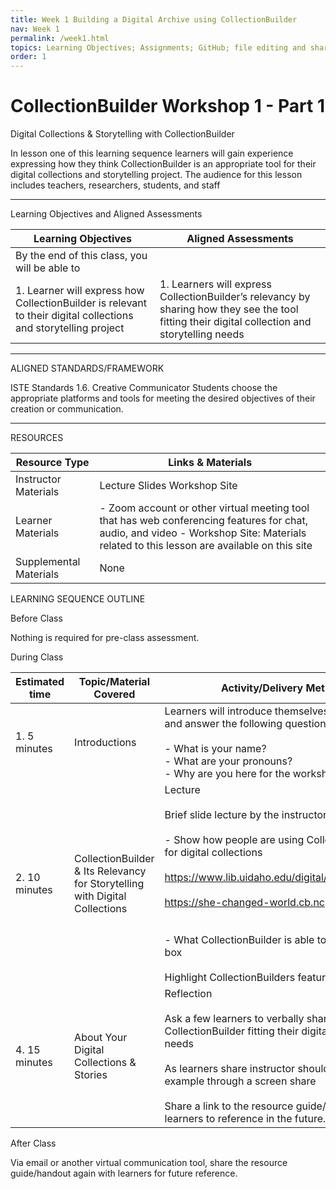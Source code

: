 ```yaml
---
title: Week 1 Building a Digital Archive using CollectionBuilder
nav: Week 1
permalink: /week1.html
topics: Learning Objectives; Assignments; GitHub; file editing and sharing
order: 1
---
```


# CollectionBuilder Workshop 1 - Part 1


Digital Collections & Storytelling with CollectionBuilder

In lesson one of this learning sequence learners will gain experience expressing how they think CollectionBuilder is an appropriate tool for their digital collections and storytelling project. The audience for this lesson includes teachers, researchers, students, and staff

----------

Learning Objectives and Aligned Assessments


| Learning Objectives    | Aligned Assessments |
| -----------------------| ------------------------ |
| By the end of this class, you will be able to |                                        |
| 1. Learner will express how CollectionBuilder is relevant to their digital collections and storytelling project | 1. Learners will express CollectionBuilder’s relevancy by sharing how they see the tool fitting their digital collection and storytelling needs |

----------
ALIGNED STANDARDS/FRAMEWORK

ISTE Standards
1.6. Creative Communicator 
Students choose the appropriate platforms and tools for meeting the desired objectives of their creation or communication.

----------

RESOURCES


| Resource Type          | Links & Materials  |
| ---------------------- | ------------------------------ |
| Instructor Materials   | Lecture Slides Workshop Site |
| Learner Materials      | - Zoom account or other virtual meeting tool that has web conferencing features for chat, audio, and video - Workshop Site: Materials related to this lesson are available on this site |
| Supplemental Materials | None   |

LEARNING SEQUENCE OUTLINE

Before Class

Nothing is required for pre-class assessment.

During Class

| Estimated time | Topic/Material Covered                                                      | Activity/Delivery Method                                                                                                                                                                                                                                                                                                                                                   |
| -------------- | --------------------------------------------------------------------------- | -------------------------------------------------------------------------------------------------------------------------------------------------------------------------------------------------------------------------------------------------------------------------------------------------------------------------------------------------------------------------- |
| 1. 5 minutes   | Introductions                                                               | Learners will introduce themselves individually and answer the following questions:<br><br>- What is your name?<br>- What are your pronouns?<br>- Why are you here for the workshop?                                                                                                                                                                                       |
| 2. 10 minutes  | CollectionBuilder & Its Relevancy for Storytelling with Digital Collections | Lecture<br><br>Brief slide lecture by the instructor that identifies:<br><br>- Show how people are using CollectionBuilder for digital collections<br><br>https://www.lib.uidaho.edu/digital/campushistory/<br><br>https://she-changed-world.cb.ncpedia.org/<br><br><br>- What CollectionBuilder is able to do out of the box<br><br>Highlight CollectionBuilders features |
| 4. 15 minutes  | About Your Digital Collections & Stories                                    | Reflection<br><br>Ask a few learners to verbally share how they see CollectionBuilder fitting their digital collection needs<br><br>As learners share instructor should demo an example through a screen share<br><br>Share a link to the resource guide/handout for learners to reference in the future.                                                                  |


After Class

Via email or another virtual communication tool, share the resource guide/handout again with learners for future reference.
